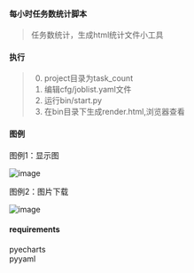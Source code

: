 #### 每小时任务数统计脚本
> 任务数统计，生成html统计文件小工具

#### 执行
>0. project目录为task_count
>1. 编辑cfg/joblist.yaml文件  
>2. 运行bin/start.py
>3. 在bin目录下生成render.html,浏览器查看

#### 图例
图例1：显示图  

![image](https://github.com/infaaf/pub_task2count/blob/master/imgs/1.png)  

图例2：图片下载  

![image](https://github.com/infaaf/pub_task2count/blob/master/imgs/2.png)  

#### requirements
pyecharts  
pyyaml